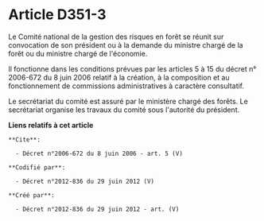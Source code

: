 # Article D351-3

Le Comité national de la gestion des risques en forêt se réunit sur convocation de son président ou à la demande du ministre
chargé de la forêt ou du ministre chargé de l'économie. 

Il fonctionne dans les conditions prévues par les articles 5 à 15 du décret n° 2006-672 du 8 juin 2006 relatif à la création,
à la composition et au fonctionnement de commissions administratives à caractère consultatif. 

Le secrétariat du comité est assuré par le ministère chargé des forêts. Le secrétariat organise les travaux du comité sous
l'autorité du président.

**Liens relatifs à cet article**

	**Cite**:

	  - Décret n°2006-672 du 8 juin 2006 - art. 5 (V)

	**Codifié par**:

	  - Décret n°2012-836 du 29 juin 2012 (V)

	**Créé par**:

	  - Décret n°2012-836 du 29 juin 2012 - art. (V)
